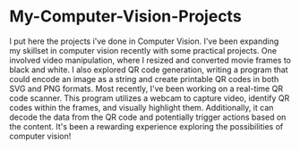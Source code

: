 # My-Computer-Vision-Projects
I put here the projects i've done in Computer Vision.
I've been expanding my skillset in computer vision recently with some practical projects. One involved video manipulation, where I resized and converted movie frames to black and white. I also explored QR code generation, writing a program that could encode an image as a string and create printable QR codes in both SVG and PNG formats. Most recently, I've been working on a real-time QR code scanner. This program utilizes a webcam to capture video, identify QR codes within the frames, and visually highlight them. Additionally, it can decode the data from the QR code and potentially trigger actions based on the content. It's been a rewarding experience exploring the possibilities of computer vision! 
